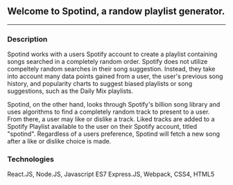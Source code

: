 ## Welcome to Spotind, a randow playlist generator. 

***

### Description

Spotind works with a users Spotify account to create a playlist containing songs searched in a completely random order. Spotify does not utilize compeltely random 
searches in their song suggestion. Instead, they take into account many data points gained from a user, the user's previous song history, and popularity charts
to suggest biased playlists or song suggestions, such as the Daily Mix playlists.

Spotind, on the other hand, looks through Spotify's billion song library and uses algorithms to find a completely random track to present to a user. From there, 
a user may like or dislike a track. Liked tracks are added to a Spotify Playlist available to the user on their Spotify account, titled "spotind". Regardless of a users
preference, Spotind will fetch a new song after a like or dislike choice is made. 

### Technologies


React.JS, Node.JS, Javascript ES7 Express.JS, Webpack, CSS4, HTML5


